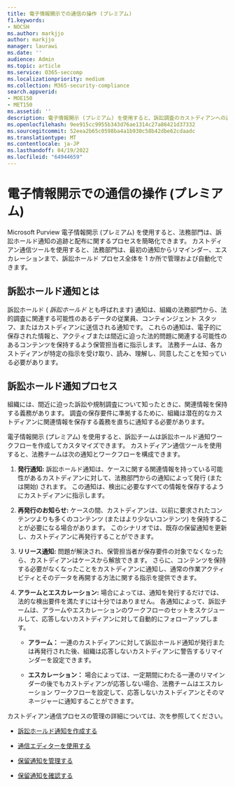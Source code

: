 ```yaml
---
title: 電子情報開示での通信の操作 (プレミアム)
f1.keywords:
- NOCSH
ms.author: markjjo
author: markjjo
manager: laurawi
ms.date: ''
audience: Admin
ms.topic: article
ms.service: O365-seccomp
ms.localizationpriority: medium
ms.collection: M365-security-compliance
search.appverid:
- MOE150
- MET150
ms.assetid: ''
description: 電子情報開示 (プレミアム) を使用すると、訴訟調査のカストディアンへの通知に関する訴訟ホールド通知ワークフローを簡単に管理できます。
ms.openlocfilehash: 9ee915cc9955b343d76ae1314c27a86421d37332
ms.sourcegitcommit: 52eea2b65c0598ba4a1b930c58b42dbe62cdaadc
ms.translationtype: MT
ms.contentlocale: ja-JP
ms.lasthandoff: 04/19/2022
ms.locfileid: "64944659"
---
```

# <a name="work-with-communications-in-ediscovery-premium"></a>電子情報開示での通信の操作 (プレミアム)

Microsoft Purview 電子情報開示 (プレミアム) を使用すると、法務部門は、訴訟ホールド通知の追跡と配布に関するプロセスを簡略化できます。 カストディアン通信ツールを使用すると、法務部門は、最初の通知からリマインダー、エスカレーションまで、訴訟ホールド プロセス全体を 1 か所で管理および自動化できます。

## <a name="what-is-a-legal-hold-notification"></a>訴訟ホールド通知とは

訴訟ホールド ( *訴訟ホールド* とも呼ばれます) 通知は、組織の法務部門から、法的調査に関連する可能性のあるデータの従業員、コンティンジェント スタッフ、またはカストディアンに送信される通知です。 これらの通知は、電子的に保存された情報と、アクティブまたは間近に迫った法的問題に関連する可能性のあるコンテンツを保持するよう保管担当者に指示します。 法務チームは、各カストディアンが特定の指示を受け取り、読み、理解し、同意したことを知っている必要があります。

## <a name="the-legal-hold-notification-process"></a>訴訟ホールド通知プロセス

組織には、間近に迫った訴訟や規制調査について知ったときに、関連情報を保持する義務があります。 調査の保存要件に準拠するために、組織は潜在的なカストディアンに関連情報を保存する義務を直ちに通知する必要があります。

電子情報開示 (プレミアム) を使用すると、訴訟チームは訴訟ホールド通知ワークフローを作成してカスタマイズできます。 カストディアン通信ツールを使用すると、法務チームは次の通知とワークフローを構成できます。

1. **発行通知:** 訴訟ホールド通知は、ケースに関する関連情報を持っている可能性があるカストディアンに対して、法務部門からの通知によって発行 (または開始) されます。 この通知は、検出に必要なすべての情報を保存するようにカストディアンに指示します。

2. **再発行のお知らせ:** ケースの間、カストディアンは、以前に要求されたコンテンツよりも多くのコンテンツ (またはより少ないコンテンツ) を保持することが必要になる場合があります。 このシナリオでは、既存の保留通知を更新し、カストディアンに再発行することができます。

3. **リリース通知:** 問題が解決され、保管担当者が保存要件の対象でなくなったら、カストディアンはケースから解放できます。 さらに、コンテンツを保持する必要がなくなったことをカストディアンに通知し、通常の作業アクティビティとそのデータを再開する方法に関する指示を提供できます。

4. **アラームとエスカレーション:** 場合によっては、通知を発行するだけでは、法的な検出要件を満たすには十分ではありません。 各通知によって、訴訟チームは、アラームやエスカレーションのワークフローのセットをスケジュールして、応答しないカストディアンに対して自動的にフォローアップします。

   - **アラーム：** 一連のカストディアンに対して訴訟ホールド通知が発行または再発行された後、組織は応答しないカストディアンに警告するリマインダーを設定できます。

   - **エスカレーション：** 場合によっては、一定期間にわたる一連のリマインダーの後でもカストディアンが応答しない場合、法務チームはエスカレーション ワークフローを設定して、応答しないカストディアンとそのマネージャーに通知することができます。

カストディアン通信プロセスの管理の詳細については、次を参照してください。 

- [訴訟ホールド通知を作成する](create-hold-notification.md)

- [通信エディターを使用する](using-communications-editor.md)

- [保留通知を管理する](manage-hold-notification.md)

- [保留通知を確認する](acknowledge-hold-notification.md)